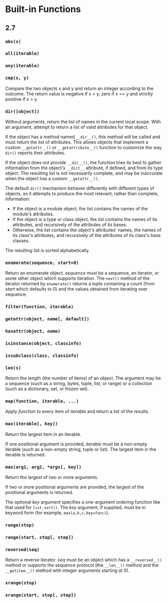 # Built-in Functions

## 2.7

### `abs(x)`

### `all(iterable)`

### `any(iterable)`

### `cmp(x, y)`

Compare the two objects x and y and return an integer according to the outcome.
The return value is negative if x < y, zero if x == y and strictly positive if x > y.

### `dir([object])`

Without arguments, return the list of names in the current local scope.
With an argument, attempt to return a list of valid attributes for that object.

If the object has a method named `__dir__()`, this method will be called and must return the list of attributes.
This allows objects that implement a custom `__getattr__()` or `__getattribute__()` function to customize the way `dir()` reports their attributes.

If the object does not provide `__dir__()`, the function tries its best to gather information from the object's `__dict__` attribute, if defined, and from its type object.
The resulting list is not necessarily complete, and may be inaccurate when the object has a custom `__getattr__()`.

The default `dir()` mechanism behaves differently with different types of objects, as it attempts to produce the most relevant, rather than complete, information:
* If the object is a module object, the list contains the names of the module's attributes.
* If the object is a type or class object, the list contains the names of its attributes, and recursively of the attributes of its bases.
* Otherwise, the list contains the object's attributes' names, the names of its class's attributes, and recursively of the attributes of its class's base classes.

The resulting list is sorted alphabetically.

### `enumerate(sequence, start=0)`

Return an enumerate object.
*sequence* must be a sequence, an iterator, or some other object which supports iteration.
The `next()` method of the iterator returned by `enumerate()` returns a tuple containing a count (from *start* which defaults to 0) and the values obtained from iterating over sequence:

### `filter(function, iterable)`

### `getattr(object, name[, default])`

### `hasattr(object, name)`

### `isinstance(object, classinfo)`

### `issubclass(class, classinfo)`

### `len(s)`

Return the length (the number of items) of an object.
The argument may be a sequence (such as a string, bytes, tuple, list, or range) or a collection (such as a dictionary, set, or frozen set).

### `map(function, iterable, ...)`

Apply *function* to every item of *iterable* and return a list of the results.

### `max(iterable[, key])`

Return the largest item in an iterable.

If one positional argument is provided, *iterable* must be a non-empty iterable (such as a non-empty string, tuple or list).
The largest item in the iterable is returned.

### `max(arg1, arg2, *args[, key])`

Return the largest of two or more arguments.

If two or more positional arguments are provided, the largest of the positional arguments is returned.

The optional *key* argument specifies a one-argument ordering function like that used for `list.sort()`.
The *key* argument, if supplied, must be in keyword form (for example, `max(a,b,c,key=func)`).

### `range(stop)`

### `range(start, stop[, step])`

### `reversed(seq)`

Return a reverse iterator.
*seq* must be an object which has a `__reversed__()` method or supports the sequence protocol (the `__len__()` method and the `__getitem__()` method with integer arguments starting at 0).

### `xrange(stop)`

### `xrange(start, stop[, step])`
